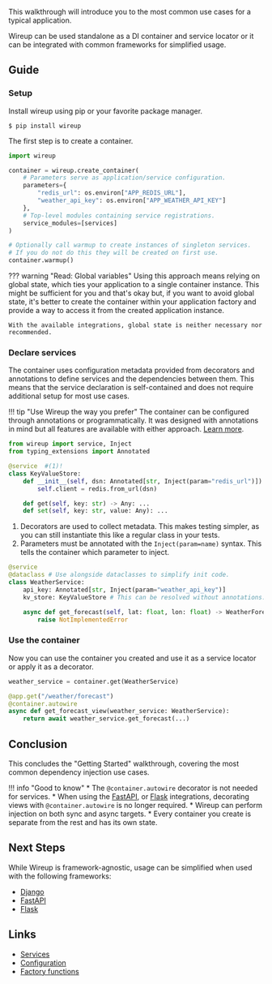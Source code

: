 This walkthrough will introduce you to the most common use cases for a typical application. 

Wireup can be used standalone as a DI container and service locator
or it can be integrated with common frameworks for simplified usage.


## Guide

### Setup

Install wireup using pip or your favorite package manager.

```shell
$ pip install wireup
```

The first step is to create a container. 

```python title="app/__init__.py"
import wireup

container = wireup.create_container(
    # Parameters serve as application/service configuration.
    parameters={
        "redis_url": os.environ["APP_REDIS_URL"],
        "weather_api_key": os.environ["APP_WEATHER_API_KEY"]
    },
    # Top-level modules containing service registrations.
    service_modules=[services]
)

# Optionally call warmup to create instances of singleton services.
# If you do not do this they will be created on first use.
container.warmup()
```

??? warning "Read: Global variables"
    Using this approach means relying on global state, which ties your application to a single container instance. 
    This might be sufficient for you and that's okay but, if you want to avoid global state, it's better to create 
    the container within your application factory and provide a way to access it from the created application instance.

    With the available integrations, global state is neither necessary nor recommended.

### Declare services

The container uses configuration metadata provided from decorators and annotations 
to define services and the dependencies between them. 
This means that the service declaration is self-contained and does not require additional setup for most use cases.


!!! tip "Use Wireup the way you prefer"
    The container can be configured through annotations or programmatically.
    It was designed with annotations in mind but all features are available with either approach. [Learn more](configuration.md).



```python title="services/key_value_store.py" hl_lines="4 6"
from wireup import service, Inject
from typing_extensions import Annotated

@service  #(1)!
class KeyValueStore:
    def __init__(self, dsn: Annotated[str, Inject(param="redis_url")]) -> None:  #(2)!
        self.client = redis.from_url(dsn)

    def get(self, key: str) -> Any: ...
    def set(self, key: str, value: Any): ...
```


1. Decorators are used to collect metadata. 
    This makes testing simpler, as you can still instantiate this like a regular class in your tests.
2. Parameters must be annotated with the `Inject(param=name)` syntax. This tells the container which parameter to inject.


```python title="services/weather_service.py" hl_lines="4 5"
@service
@dataclass # Use alongside dataclasses to simplify init code.
class WeatherService:
    api_key: Annotated[str, Inject(param="weather_api_key")]
    kv_store: KeyValueStore # This can be resolved without annotations.

    async def get_forecast(self, lat: float, lon: float) -> WeatherForecast:
        raise NotImplementedError
```



### Use the container

Now you can use the container you created and use it as a service locator 
or apply it as a decorator.

```python
weather_service = container.get(WeatherService)
```

```python title="views/posts.py"
@app.get("/weather/forecast")
@container.autowire
async def get_forecast_view(weather_service: WeatherService):
    return await weather_service.get_forecast(...)
```

## Conclusion

This concludes the "Getting Started" walkthrough, covering the most common dependency injection use cases.

!!! info "Good to know"
    * The `@container.autowire` decorator is not needed for services.
    * When using the [FastAPI](integrations/fastapi.md), or [Flask](integrations/flask.md) integrations,
    decorating views with `@container.autowire` is no longer required.
    * Wireup can perform injection on both sync and async targets.
    * Every container you create is separate from the rest and has its own state.

## Next Steps

While Wireup is framework-agnostic, usage can be simplified when used with the following frameworks:

- [Django](integrations/django.md)
- [FastAPI](integrations/fastapi.md)
- [Flask](integrations/flask.md)


## Links

* [Services](services.md)
* [Configuration](configuration.md)
* [Factory functions](factory_functions.md)
